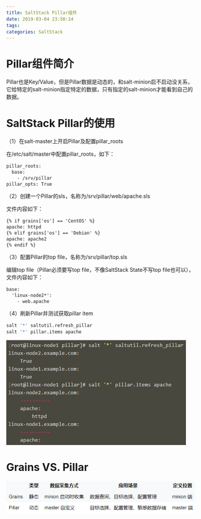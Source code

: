 ```yaml
---
title: SaltStack Pillar组件
date: 2019-03-04 23:50:14
tags:
categories: SaltStack
---
```


# Pillar组件简介

Pillar也是Key/Value，但是Pillar数据是动态的，和salt-minion启不启动没关系，它给特定的salt-minion指定特定的数据，只有指定的salt-minion才能看到自己的数据。

# SaltStack Pillar的使用

（1）在salt-master上开启Pillar及配置pillar_roots

在/etc/salt/master中配置pillar_roots，如下：

```
pillar_roots:
  base:
    - /srv/pillar
pillar_opts: True
```

（2）创建一个Pillar的sls，名称为/srv/pillar/web/apache.sls

文件内容如下：

```
{% if grains['os'] == 'CentOS' %}
apache: httpd
{% elif grains['os'] == 'Debian' %}
apache: apache2
{% endif %}
```

（3）配置Pillar的top file，名称为/srv/pillar/top.sls

编辑top file（Pillar必须要写top file，不像SaltStack State不写top file也可以），文件内容如下：

```
base:
  'linux-node2*':
    - web.apache
```

（4）刷新Pillar并测试获取pillar item

```bash
salt '*' saltutil.refresh_pillar
salt '*' pillar.items apache
```

![](/images/saltstack_1_4.png)

# Grains VS. Pillar

![](/images/saltstack_1_5.png)
